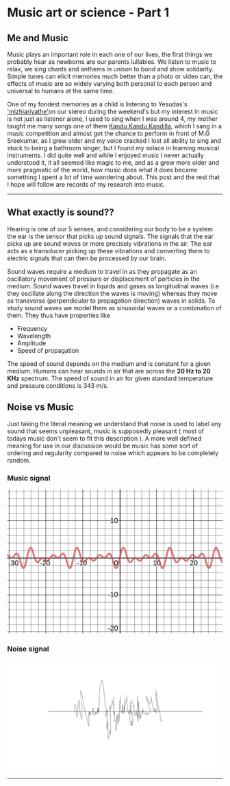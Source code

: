 # Music art or science - Part 1

## Me and Music

Music plays an important role in each one of our lives, the first things we probably hear as newborns are our parents lullabies. We listen to music to relax, we sing chants and anthems in 
unison to bond and show solidarity. Simple tunes can elicit memories much better than a photo or video can, the effects of music are so widely varying both personal to each person and universal to humans 
at the same time. 

One of my fondest memories as a child is listening to Yesudas's ['mizhiariyathe'](https://www.youtube.com/watch?v=rwPsYQdxEO4)on our stereo during the weekend's but my interest in music is not just as listener alone, 
I used to sing when I was around 4, my mother taught me many songs one of them [Kandu Kandu Kandilla](https://www.youtube.com/watch?v=8RegKblneRw), which 
I sang in a music competition and almost got the chance to perform in front of M.G Sreekumar, as I grew older and my voice cracked I lost all ability to sing and stuck 
to being a bathroom singer, but I found my solace in learning musical instruments. I did quite well and while I enjoyed music I never actually understood it, it all seemed like magic to me, and as 
a grew more older and more pragmatic of the world, how music does what it does became something I spent a lot of time wondering about. This post and the rest that I hope will follow are records of my research
into music. 

---

## What exactly is sound??

Hearing is one of our 5 senses, and considering our body to be a system the ear is the sensor that picks up sound signals. The signals
that the ear picks up are sound waves or more precisely vibrations in the air. The ear acts as a transducer picking up these vibrations and converting them
to electric signals that can then be processed by our brain.

Sound waves require a medium to travel in as they propagate as an oscillatory movement of pressure or displacement of particles in the medium. Sound waves travel
in liquids and gases as longitudinal waves (i.e they oscillate along the direction the waves is moving) whereas they move as transverse (perpendicular to propagation direction) waves in solids.
To study sound waves we model them as sinusoidal waves or a combination of them. They thus have properties like

* Frequency
* Wavelength
* Amplitude
* Speed of propagation

The speed of sound depends on the medium and is constant for a given medium. Humans can hear sounds in air that are across the __20 Hz to 20 KHz__ spectrum. The speed of sound 
in air for given standard temperature and pressure conditions is 343 m/s.

## Noise vs Music

Just taking the literal meaning we understand that noise is used to label any sound that seems unpleasant, music is supposedly pleasant ( most of todays music don't seem to fit this description ). 
A more well defined meaning for use in our discussion would be music has some sort of ordering and regularity compared to noise which appears to be completely random. 

### Music signal

![a possible music signal I graphed on desmos](./img/probably-musical.png)

### Noise signal

![ a noise signal graphed on paint ](./img/noise.png)


---









